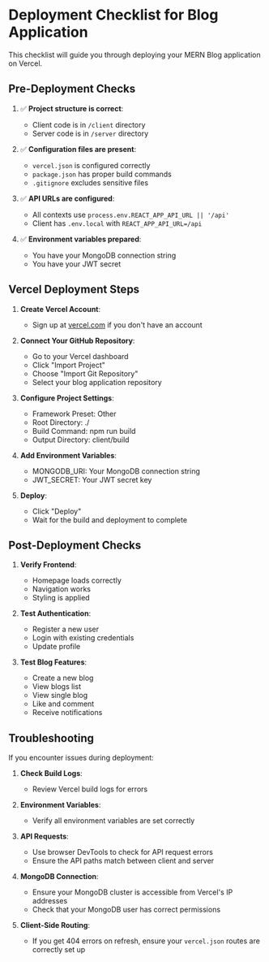 # Deployment Checklist for Blog Application

This checklist will guide you through deploying your MERN Blog application on Vercel.

## Pre-Deployment Checks

1. ✅ **Project structure is correct**:
   - Client code is in `/client` directory
   - Server code is in `/server` directory

2. ✅ **Configuration files are present**:
   - `vercel.json` is configured correctly
   - `package.json` has proper build commands
   - `.gitignore` excludes sensitive files

3. ✅ **API URLs are configured**:
   - All contexts use `process.env.REACT_APP_API_URL || '/api'`
   - Client has `.env.local` with `REACT_APP_API_URL=/api`

4. ✅ **Environment variables prepared**:
   - You have your MongoDB connection string
   - You have your JWT secret

## Vercel Deployment Steps

1. **Create Vercel Account**:
   - Sign up at [vercel.com](https://vercel.com) if you don't have an account

2. **Connect Your GitHub Repository**:
   - Go to your Vercel dashboard
   - Click "Import Project"
   - Choose "Import Git Repository"
   - Select your blog application repository

3. **Configure Project Settings**:
   - Framework Preset: Other
   - Root Directory: ./
   - Build Command: npm run build
   - Output Directory: client/build

4. **Add Environment Variables**:
   - MONGODB_URI: Your MongoDB connection string
   - JWT_SECRET: Your JWT secret key

5. **Deploy**:
   - Click "Deploy"
   - Wait for the build and deployment to complete

## Post-Deployment Checks

1. **Verify Frontend**:
   - Homepage loads correctly
   - Navigation works
   - Styling is applied

2. **Test Authentication**:
   - Register a new user
   - Login with existing credentials
   - Update profile

3. **Test Blog Features**:
   - Create a new blog
   - View blogs list
   - View single blog
   - Like and comment
   - Receive notifications

## Troubleshooting

If you encounter issues during deployment:

1. **Check Build Logs**:
   - Review Vercel build logs for errors

2. **Environment Variables**:
   - Verify all environment variables are set correctly

3. **API Requests**:
   - Use browser DevTools to check for API request errors
   - Ensure the API paths match between client and server

4. **MongoDB Connection**:
   - Ensure your MongoDB cluster is accessible from Vercel's IP addresses
   - Check that your MongoDB user has correct permissions

5. **Client-Side Routing**:
   - If you get 404 errors on refresh, ensure your `vercel.json` routes are correctly set up 